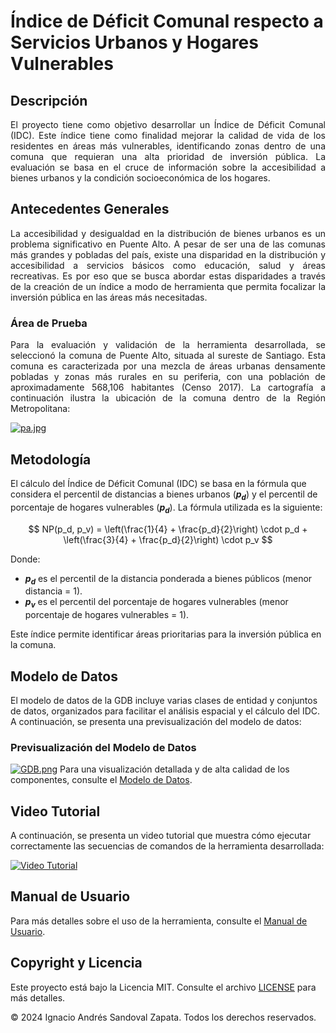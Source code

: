 # Índice de Déficit Comunal respecto a Servicios Urbanos y Hogares Vulnerables
## Descripción
<p align="justify">El proyecto tiene como objetivo desarrollar un Índice de Déficit Comunal (IDC). Este índice tiene como finalidad mejorar la calidad de vida de los residentes en áreas más vulnerables, identificando zonas dentro de una comuna que requieran una alta prioridad de inversión pública. La evaluación se basa en el cruce de información sobre la accesibilidad a bienes urbanos y la condición socioeconómica de los hogares.</p>

## Antecedentes Generales

<p align="justify">La accesibilidad y desigualdad en la distribución de bienes urbanos es un problema significativo en Puente Alto. A pesar de ser una de las comunas más grandes y pobladas del país, existe una disparidad en la distribución y accesibilidad a servicios básicos como educación, salud y áreas recreativas. Es por eso que se busca abordar estas disparidades a través de la creación de un índice a modo de herramienta que permita focalizar la inversión pública en las áreas más necesitadas.</p>


### Área de Prueba

<p align="justify">Para la evaluación y validación de la herramienta desarrollada, se seleccionó la comuna de Puente Alto, situada al sureste de Santiago. Esta comuna es caracterizada por una mezcla de áreas urbanas densamente pobladas y zonas más rurales en su periferia, con una población de aproximadamente 568,106 habitantes (Censo 2017). La cartografía a continuación ilustra la ubicación de la comuna dentro de la Región Metropolitana:</p>

[![pa.jpg](https://i.postimg.cc/mrxjHxW9/pa.jpg)](https://postimg.cc/75V0FW6P)


## Metodología
El cálculo del Índice de Déficit Comunal (IDC) se basa en la fórmula que considera el percentil de distancias a bienes urbanos (**$p_d$**) y el percentil de porcentaje de hogares vulnerables (**$p_d$**). La fórmula utilizada es la siguiente:

$$
NP(p_d, p_v) = \left(\frac{1}{4} + \frac{p_d}{2}\right) \cdot p_d + \left(\frac{3}{4} + \frac{p_d}{2}\right) \cdot p_v
$$

Donde:
- **$p_d$** es el percentil de la distancia ponderada a bienes públicos (menor distancia = 1).
- **$p_v$** es el percentil del porcentaje de hogares vulnerables (menor porcentaje de hogares vulnerables = 1).

Este índice permite identificar áreas prioritarias para la inversión pública en la comuna.
## Modelo de Datos

El modelo de datos de la GDB incluye varias clases de entidad y conjuntos de datos, organizados para facilitar el análisis espacial y el cálculo del IDC. A continuación, se presenta una previsualización del modelo de datos:</p>
### Previsualización del Modelo de Datos

[![GDB.png](https://i.postimg.cc/PfP0kjyb/GDB.png)](https://postimg.cc/8sgZhxqs)
Para una visualización detallada y de alta calidad de los componentes, consulte el [Modelo de Datos](Modelo%20de%20Datos.pdf).

## Video Tutorial

A continuación, se presenta un video tutorial que muestra cómo ejecutar correctamente las secuencias de comandos de la herramienta desarrollada:

[![Video Tutorial](https://img.youtube.com/vi/wu4AWYR_E4o/mqdefault.jpg)](https://www.youtube.com/watch?v=wu4AWYR_E4o)

## Manual de Usuario
Para más detalles sobre el uso de la herramienta, consulte el [Manual de Usuario](Manual%20de%20Usuario.pdf).

## Copyright y Licencia
Este proyecto está bajo la Licencia MIT. Consulte el archivo [LICENSE](LICENSE) para más detalles.

© 2024 Ignacio Andrés Sandoval Zapata. Todos los derechos reservados.
